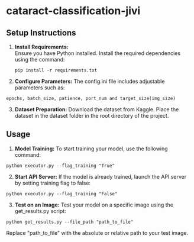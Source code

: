 # cataract-classification-jivi

## Setup Instructions
1. **Install Requirements:**  
   Ensure you have Python installed. Install the required dependencies using the command:
   ```
   pip install -r requirements.txt
   ```

2. **Configure Parameters:**
The config.ini file includes adjustable parameters such as:

```
epochs, batch_size, patience, port_num and target_size(img_size)
```

3. **Dataset Preparation:**
Download the dataset from Kaggle.
Place the dataset in the dataset folder in the root directory of the project.

## Usage
1. **Model Training:**
To start training your model, use the following command:
```
python executor.py --flag_training "True"
```
2. **Start API Server:**
If the model is already trained, launch the API server by setting training flag to false:
```
python executor.py --flag_training "False"
```

3. **Test on an Image:**
Test your model on a specific image using the get_results.py script:
```
python get_results.py --file_path "path_to_file"
```
Replace "path_to_file" with the absolute or relative path to your test image.



